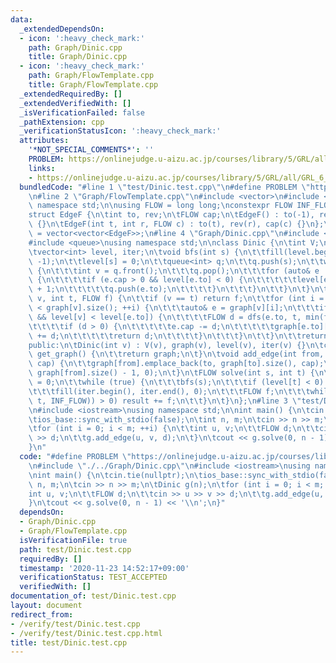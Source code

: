 ```yaml
---
data:
  _extendedDependsOn:
  - icon: ':heavy_check_mark:'
    path: Graph/Dinic.cpp
    title: Graph/Dinic.cpp
  - icon: ':heavy_check_mark:'
    path: Graph/FlowTemplate.cpp
    title: Graph/FlowTemplate.cpp
  _extendedRequiredBy: []
  _extendedVerifiedWith: []
  _isVerificationFailed: false
  _pathExtension: cpp
  _verificationStatusIcon: ':heavy_check_mark:'
  attributes:
    '*NOT_SPECIAL_COMMENTS*': ''
    PROBLEM: https://onlinejudge.u-aizu.ac.jp/courses/library/5/GRL/all/GRL_6_A
    links:
    - https://onlinejudge.u-aizu.ac.jp/courses/library/5/GRL/all/GRL_6_A
  bundledCode: "#line 1 \"test/Dinic.test.cpp\"\n#define PROBLEM \"https://onlinejudge.u-aizu.ac.jp/courses/library/5/GRL/all/GRL_6_A\"\
    \n#line 2 \"Graph/FlowTemplate.cpp\"\n#include <vector>\n#include <limits>\nusing\
    \ namespace std;\n\nusing FLOW = long long;\nconstexpr FLOW INF_FLOW = numeric_limits<FLOW>::max();\n\
    struct EdgeF {\n\tint to, rev;\n\tFLOW cap;\n\tEdgeF() : to(-1), rev(-1), cap(-1)\
    \ {}\n\tEdgeF(int t, int r, FLOW c) : to(t), rev(r), cap(c) {}\n};\nusing GraphF\
    \ = vector<vector<EdgeF>>;\n#line 4 \"Graph/Dinic.cpp\"\n#include <algorithm>\n\
    #include <queue>\nusing namespace std;\n\nclass Dinic {\n\tint V;\n\tGraphF graph;\n\
    \tvector<int> level, iter;\n\tvoid bfs(int s) {\n\t\tfill(level.begin(), level.end(),\
    \ -1);\n\t\tlevel[s] = 0;\n\t\tqueue<int> q;\n\t\tq.push(s);\n\t\twhile (!q.empty())\
    \ {\n\t\t\tint v = q.front();\n\t\t\tq.pop();\n\t\t\tfor (auto& e : graph[v])\
    \ {\n\t\t\t\tif (e.cap > 0 && level[e.to] < 0) {\n\t\t\t\t\tlevel[e.to] = level[v]\
    \ + 1;\n\t\t\t\t\tq.push(e.to);\n\t\t\t\t}\n\t\t\t}\n\t\t}\n\t}\n\tFLOW dfs(int\
    \ v, int t, FLOW f) {\n\t\tif (v == t) return f;\n\t\tfor (int i = iter[v]; i\
    \ < graph[v].size(); ++i) {\n\t\t\tauto& e = graph[v][i];\n\t\t\tif (e.cap > 0\
    \ && level[v] < level[e.to]) {\n\t\t\t\tFLOW d = dfs(e.to, t, min(f, e.cap));\n\
    \t\t\t\tif (d > 0) {\n\t\t\t\t\te.cap -= d;\n\t\t\t\t\tgraph[e.to][e.rev].cap\
    \ += d;\n\t\t\t\t\treturn d;\n\t\t\t\t}\n\t\t\t}\n\t\t}\n\t\treturn 0;\n\t}\n\n\
    public:\n\tDinic(int v) : V(v), graph(v), level(v), iter(v) {}\n\tconst GraphF&\
    \ get_graph() {\n\t\treturn graph;\n\t}\n\tvoid add_edge(int from, int to, FLOW\
    \ cap) {\n\t\tgraph[from].emplace_back(to, graph[to].size(), cap);\n\t\tgraph[to].emplace_back(from,\
    \ graph[from].size() - 1, 0);\n\t}\n\tFLOW solve(int s, int t) {\n\t\tFLOW result\
    \ = 0;\n\t\twhile (true) {\n\t\t\tbfs(s);\n\t\t\tif (level[t] < 0) return result;\n\
    \t\t\tfill(iter.begin(), iter.end(), 0);\n\t\t\tFLOW f;\n\t\t\twhile ((f = dfs(s,\
    \ t, INF_FLOW)) > 0) result += f;\n\t\t}\n\t}\n};\n#line 3 \"test/Dinic.test.cpp\"\
    \n#include <iostream>\nusing namespace std;\n\nint main() {\n\tcin.tie(nullptr);\n\
    \tios_base::sync_with_stdio(false);\n\tint n, m;\n\tcin >> n >> m;\n\tDinic g(n);\n\
    \tfor (int i = 0; i < m; ++i) {\n\t\tint u, v;\n\t\tFLOW d;\n\t\tcin >> u >> v\
    \ >> d;\n\t\tg.add_edge(u, v, d);\n\t}\n\tcout << g.solve(0, n - 1) << '\\n';\n\
    }\n"
  code: "#define PROBLEM \"https://onlinejudge.u-aizu.ac.jp/courses/library/5/GRL/all/GRL_6_A\"\
    \n#include \"./../Graph/Dinic.cpp\"\n#include <iostream>\nusing namespace std;\n\
    \nint main() {\n\tcin.tie(nullptr);\n\tios_base::sync_with_stdio(false);\n\tint\
    \ n, m;\n\tcin >> n >> m;\n\tDinic g(n);\n\tfor (int i = 0; i < m; ++i) {\n\t\t\
    int u, v;\n\t\tFLOW d;\n\t\tcin >> u >> v >> d;\n\t\tg.add_edge(u, v, d);\n\t\
    }\n\tcout << g.solve(0, n - 1) << '\\n';\n}"
  dependsOn:
  - Graph/Dinic.cpp
  - Graph/FlowTemplate.cpp
  isVerificationFile: true
  path: test/Dinic.test.cpp
  requiredBy: []
  timestamp: '2020-11-23 14:52:17+09:00'
  verificationStatus: TEST_ACCEPTED
  verifiedWith: []
documentation_of: test/Dinic.test.cpp
layout: document
redirect_from:
- /verify/test/Dinic.test.cpp
- /verify/test/Dinic.test.cpp.html
title: test/Dinic.test.cpp
---
```

